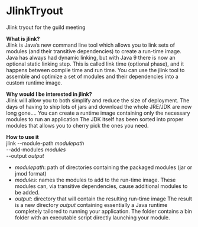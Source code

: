 # JlinkTryout
Jlink tryout for the guild meeting



**What is jlink?**  
Jlink is Java’s new command line tool which allows you to link sets of modules (and their transitive dependencies) 
to create a run-time image. Java has always had dynamic linking, but with Java 9 there is now an optional static linking step. 
This is called link time (optional phase), and it happens between compile time and run time.
You can use the jlink tool to assemble and optimize a set of modules and their dependencies into a custom runtime image.

**Why would I be interested in jlink?**  
Jlink will allow you to both simplify and reduce the size of deployment. 
The days of having  to ship lots of jars and download the whole JRE/JDK are now long gone….
You can create a runtime image containing only the necessary modules to run an application
The JDK itself has been sorted into proper modules that allows you to cherry pick the ones you need.

**How to use it**  
jlink --module-path $modulepath$  
      --add-modules $modules$  
      --output      $output$  
* $modulepath$: path of directories containing the packaged modules (jar or jmod format)  
* $modules$: names the modules to add to the run-time image. These modules can, via transitive dependencies, cause additional modules to be added.
* $output$: directory that will contain the resulting run-time image
The result is a new directory $output$ containing essentially a Java runtime completely tailored to running your application. 
The folder contains a bin folder with an executable script directly launching your module.